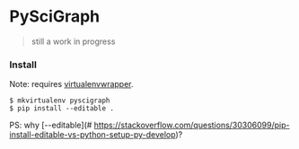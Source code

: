 # PySciGraph 

> still a work in progress


### Install

Note: requires [virtualenvwrapper](https://virtualenvwrapper.readthedocs.io/en/latest/).

```
$ mkvirtualenv pyscigraph
$ pip install --editable .
```

PS: why [--editable](# https://stackoverflow.com/questions/30306099/pip-install-editable-vs-python-setup-py-develop)?
